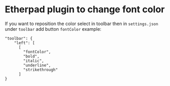 # Etherpad plugin to change font color
If you want to reposition the color select in toolbar then in `settings.json` under `toolbar` add button `fontColor` example:
```
"toolbar": {
    "left": [
      [
        "fontColor",
        "bold",
        "italic",
        "underline",
        "strikethrough"
      ]
}
```